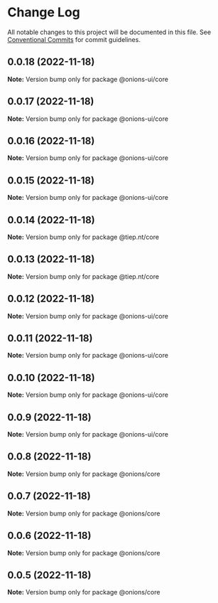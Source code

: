 # Change Log

All notable changes to this project will be documented in this file.
See [Conventional Commits](https://conventionalcommits.org) for commit guidelines.

## 0.0.18 (2022-11-18)

**Note:** Version bump only for package @onions-ui/core





## 0.0.17 (2022-11-18)

**Note:** Version bump only for package @onions-ui/core





## 0.0.16 (2022-11-18)

**Note:** Version bump only for package @onions-ui/core





## 0.0.15 (2022-11-18)

**Note:** Version bump only for package @onions-ui/core





## 0.0.14 (2022-11-18)

**Note:** Version bump only for package @tiep.nt/core





## 0.0.13 (2022-11-18)

**Note:** Version bump only for package @tiep.nt/core





## 0.0.12 (2022-11-18)

**Note:** Version bump only for package @onions-ui/core





## 0.0.11 (2022-11-18)

**Note:** Version bump only for package @onions-ui/core





## 0.0.10 (2022-11-18)

**Note:** Version bump only for package @onions-ui/core





## 0.0.9 (2022-11-18)

**Note:** Version bump only for package @onions-ui/core





## 0.0.8 (2022-11-18)

**Note:** Version bump only for package @onions/core





## 0.0.7 (2022-11-18)

**Note:** Version bump only for package @onions/core





## 0.0.6 (2022-11-18)

**Note:** Version bump only for package @onions/core





## 0.0.5 (2022-11-18)

**Note:** Version bump only for package @onions/core
